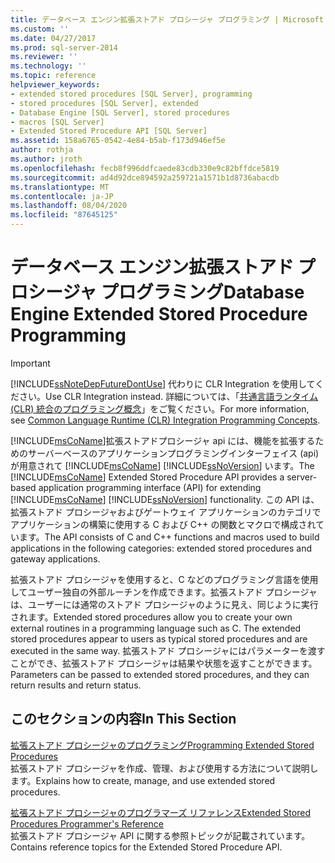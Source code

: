 ```yaml
---
title: データベース エンジン拡張ストアド プロシージャ プログラミング | Microsoft Docs
ms.custom: ''
ms.date: 04/27/2017
ms.prod: sql-server-2014
ms.reviewer: ''
ms.technology: ''
ms.topic: reference
helpviewer_keywords:
- extended stored procedures [SQL Server], programming
- stored procedures [SQL Server], extended
- Database Engine [SQL Server], stored procedures
- macros [SQL Server]
- Extended Stored Procedure API [SQL Server]
ms.assetid: 158a6765-0542-4e84-b5ab-f173d946ef5e
author: rothja
ms.author: jroth
ms.openlocfilehash: fecb8f996ddfcaede83cdb330e9c82bffdce5819
ms.sourcegitcommit: ad4d92dce894592a259721a1571b1d8736abacdb
ms.translationtype: MT
ms.contentlocale: ja-JP
ms.lasthandoff: 08/04/2020
ms.locfileid: "87645125"
---
```

# <a name="database-engine-extended-stored-procedure-programming"></a><span data-ttu-id="0dc55-102">データベース エンジン拡張ストアド プロシージャ プログラミング</span><span class="sxs-lookup"><span data-stu-id="0dc55-102">Database Engine Extended Stored Procedure Programming</span></span>
    
> [!IMPORTANT]  
>  [!INCLUDE[ssNoteDepFutureDontUse](../includes/ssnotedepfuturedontuse-md.md)] <span data-ttu-id="0dc55-103">代わりに CLR Integration を使用してください。</span><span class="sxs-lookup"><span data-stu-id="0dc55-103">Use CLR Integration instead.</span></span> <span data-ttu-id="0dc55-104">詳細については、「[共通言語ランタイム &#40;CLR&#41; 統合のプログラミング概念](clr-integration/common-language-runtime-clr-integration-programming-concepts.md)」をご覧ください。</span><span class="sxs-lookup"><span data-stu-id="0dc55-104">For more information, see [Common Language Runtime &#40;CLR&#41; Integration Programming Concepts](clr-integration/common-language-runtime-clr-integration-programming-concepts.md).</span></span>  
  
 <span data-ttu-id="0dc55-105">[!INCLUDE[msCoName](../includes/msconame-md.md)]拡張ストアドプロシージャ api には、機能を拡張するためのサーバーベースのアプリケーションプログラミングインターフェイス (api) が用意されて [!INCLUDE[msCoName](../includes/msconame-md.md)] [!INCLUDE[ssNoVersion](../includes/ssnoversion-md.md)] います。</span><span class="sxs-lookup"><span data-stu-id="0dc55-105">The [!INCLUDE[msCoName](../includes/msconame-md.md)] Extended Stored Procedure API provides a server-based application programming interface (API) for extending [!INCLUDE[msCoName](../includes/msconame-md.md)] [!INCLUDE[ssNoVersion](../includes/ssnoversion-md.md)] functionality.</span></span> <span data-ttu-id="0dc55-106">この API は、拡張ストアド プロシージャおよびゲートウェイ アプリケーションのカテゴリでアプリケーションの構築に使用する C および C++ の関数とマクロで構成されています。</span><span class="sxs-lookup"><span data-stu-id="0dc55-106">The API consists of C and C++ functions and macros used to build applications in the following categories: extended stored procedures and gateway applications.</span></span>  
  
 <span data-ttu-id="0dc55-107">拡張ストアド プロシージャを使用すると、C などのプログラミング言語を使用してユーザー独自の外部ルーチンを作成できます。拡張ストアド プロシージャは、ユーザーには通常のストアド プロシージャのように見え、同じように実行されます。</span><span class="sxs-lookup"><span data-stu-id="0dc55-107">Extended stored procedures allow you to create your own external routines in a programming language such as C. The extended stored procedures appear to users as typical stored procedures and are executed in the same way.</span></span> <span data-ttu-id="0dc55-108">拡張ストアド プロシージャにはパラメーターを渡すことができ、拡張ストアド プロシージャは結果や状態を返すことができます。</span><span class="sxs-lookup"><span data-stu-id="0dc55-108">Parameters can be passed to extended stored procedures, and they can return results and return status.</span></span>  
  
## <a name="in-this-section"></a><span data-ttu-id="0dc55-109">このセクションの内容</span><span class="sxs-lookup"><span data-stu-id="0dc55-109">In This Section</span></span>  
 [<span data-ttu-id="0dc55-110">拡張ストアド プロシージャのプログラミング</span><span class="sxs-lookup"><span data-stu-id="0dc55-110">Programming Extended Stored Procedures</span></span>](extended-stored-procedures-programming/database-engine-extended-stored-procedures-programming.md)  
 <span data-ttu-id="0dc55-111">拡張ストアド プロシージャを作成、管理、および使用する方法について説明します。</span><span class="sxs-lookup"><span data-stu-id="0dc55-111">Explains how to create, manage, and use extended stored procedures.</span></span>  
  
 [<span data-ttu-id="0dc55-112">拡張ストアド プロシージャのプログラマーズ リファレンス</span><span class="sxs-lookup"><span data-stu-id="0dc55-112">Extended Stored Procedures Programmer's Reference</span></span>](extended-stored-procedures-reference/database-engine-extended-stored-procedures-reference.md)  
 <span data-ttu-id="0dc55-113">拡張ストアド プロシージャ API に関する参照トピックが記載されています。</span><span class="sxs-lookup"><span data-stu-id="0dc55-113">Contains reference topics for the Extended Stored Procedure API.</span></span>  
  
  
